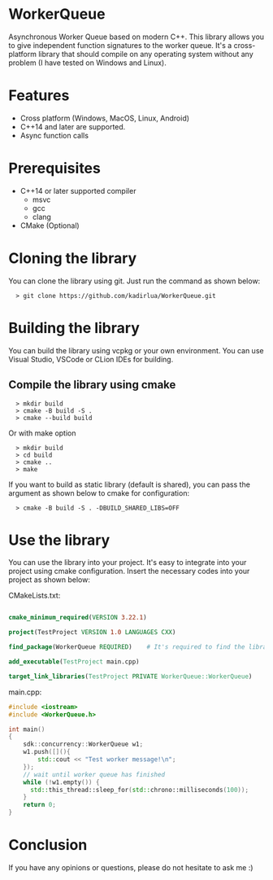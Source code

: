 # WorkerQueue
Asynchronous Worker Queue based on modern C++. This library allows you to give independent function signatures to the worker queue. It's a cross-platform library that should compile on any operating system without any problem (I have tested on Windows and Linux).

# Features
- Cross platform (Windows, MacOS, Linux, Android)
- C++14 and later are supported.
- Async function calls

# Prerequisites
- C++14 or later supported compiler
    - msvc
    - gcc
    - clang
- CMake (Optional)

# Cloning the library
You can clone the library using git. Just run the command as shown below:

```
  > git clone https://github.com/kadirlua/WorkerQueue.git
```

# Building the library
You can build the library using vcpkg or your own environment. You can use Visual Studio, VSCode or CLion IDEs for building.

## Compile the library using cmake
```
  > mkdir build
  > cmake -B build -S .
  > cmake --build build
```

Or with make option
```
  > mkdir build
  > cd build
  > cmake ..
  > make
```

If you want to build as static library (default is shared), you can pass the argument as shown below to cmake for configuration:
```
  > cmake -B build -S . -DBUILD_SHARED_LIBS=OFF
```

# Use the library
You can use the library into your project. It's easy to integrate into your project using cmake configuration. Insert the necessary codes into your project as shown below:

CMakeLists.txt:
``` cmake

cmake_minimum_required(VERSION 3.22.1)

project(TestProject VERSION 1.0 LANGUAGES CXX)

find_package(WorkerQueue REQUIRED)    # It's required to find the library

add_executable(TestProject main.cpp)

target_link_libraries(TestProject PRIVATE WorkerQueue::WorkerQueue)    # link the library if It's found
```

main.cpp:

``` cpp
#include <iostream>
#include <WorkerQueue.h>

int main()
{
    sdk::concurrency::WorkerQueue w1;
    w1.push([](){
        std::cout << "Test worker message!\n";
    });
    // wait until worker queue has finished
    while (!w1.empty()) {
      std::this_thread::sleep_for(std::chrono::milliseconds(100));
    }
    return 0;
}
```

# Conclusion
If you have any opinions or questions, please do not hesitate to ask me :)
